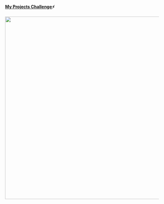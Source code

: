 #### [My Projects Challenge](https://vanilla-projects.vercel.app/)⚡

<img  src="https://wakatime.com/share/@iromashko/4a5fc0ec-f1b6-4e69-975e-663c56ef1748.svg"  width="600" >
